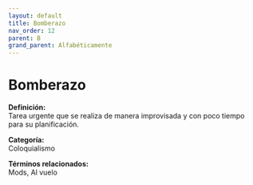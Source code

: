 ```yaml
---
layout: default
title: Bomberazo
nav_order: 12
parent: B
grand_parent: Alfabéticamente
---
```


# Bomberazo

**Definición:**  
Tarea urgente que se realiza de manera improvisada y con poco tiempo para su planificación.

**Categoría:**  
Coloquialismo  

  


**Términos relacionados:**  
Mods, Al vuelo
